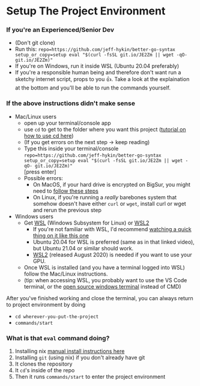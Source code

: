 # Setup The Project Environment

### If you're an Experienced/Senior Dev

- (Don't git clone)
- Run this: `repo=https://github.com/jeff-hykin/better-go-syntax setup_or_copy=setup eval "$(curl -fsSL git.io/JE2Zm || wget -qO- git.io/JE2Zm)"`
- If you're on Windows, run it inside WSL (Ubuntu 20.04 preferably)
- If you're a responsible human being and therefore don't want run a sketchy internet script, props to you 👍. Take a look at the explaination at the bottom and you'll be able to run the commands yourself.

### If the above instructions didn't make sense

- Mac/Linux users
    - open up your terminal/console app
    - use `cd` to get to the folder where you want this project ([tutorial on how to use cd here](https://github.com/jeff-hykin/fornix/blob/b6fd3313beda4f80b7051211cb790a4f34da590a/documentation/images/cd_tutorial.gif))
    - (If you get errors on the next step -> keep reading)
    - Type this inside your terminal/console <br>`repo=https://github.com/jeff-hykin/better-go-syntax setup_or_copy=setup eval "$(curl -fsSL git.io/JE2Zm || wget -qO- git.io/JE2Zm)"`<br>[press enter]
    - Possible errors:
        - On MacOS, if your hard drive is encrypted on BigSur, you might need to [follow these steps](https://stackoverflow.com/questions/67115985/error-installing-nix-on-macos-catalina-and-big-sur-on-filevault-encrypted-boot-v#comment120393385_67115986)
        - On Linux, if you're running a *really* barebones system that somehow doesn't have either `curl` or `wget`, install curl or wget and rerun the previous step
- Windows users
    - Get [WSL](https://youtu.be/av0UQy6g2FA?t=91) (Windows Subsystem for Linux) or [WSL2](https://www.omgubuntu.co.uk/how-to-install-wsl2-on-windows-10)<br>
        - If you're not familiar with WSL, I'd recommend [watching a quick thing on it like this one](https://youtu.be/av0UQy6g2FA?t=91)
        - Ubuntu 20.04 for WSL is preferred (same as in that linked video), but Ubuntu 21.04 or similar should work.
        - [WSL2](https://www.omgubuntu.co.uk/how-to-install-wsl2-on-windows-10) (released August 2020) is needed if you want to use your GPU.<br>
    - Once WSL is installed (and you have a terminal logged into WSL) follow the Mac/Linux instructions.
    - (tip: when accessing WSL, you probably want to use the VS Code terminal, or the [open source windows terminal](https://github.com/microsoft/terminal) instead of CMD)

After you've finished working and close the terminal, you can always return to project environment by doing
- `cd wherever-you-put-the-project`
- `commands/start`

<!-- 
Altertive instructions if GUI is needed (matplotlib, tkinter, qt, etc)

### For Windows

* Normally you just install [WSL](https://youtu.be/av0UQy6g2FA?t=91) and everything works, however the project uses a GUI and WSL doesn't like GUI's. <br>So there are a few options:
    1. You might just want to try manually installing everything (manual install details at the bottom)
    2. (Recommended) Install [virtualbox](https://www.virtualbox.org/wiki/Downloads) and setup Ubuntu 18.04 or Ubuntu 20.04
        - Here's [a 10 min tutorial](https://youtu.be/QbmRXJJKsvs?t=62) showing all the steps
        - Once its installed, boot up the Ubuntu machine, open the terminal/console app and follow the Linux instructions below
    3. Get WSL2 with Ubuntu, and use Xming
        - [Video for installing WSL2](https://www.youtube.com/watch?v=8PSXKU6fHp8)
        - If you're not familiar with WSL, I'd recommend [watching a quick thing on it like this one](https://youtu.be/av0UQy6g2FA?t=91)
        - [Guide for Using Xming with WSL2](https://memotut.com/en/ab0ecee4400f70f3bd09/)
        - (when accessing WSL, you probably want to use the VS Code terminal, or the [open source windows terminal](https://github.com/microsoft/terminal) instead of CMD)
        - [Xming link](https://sourceforge.net/projects/xming/?source=typ_redirect)
        - Once you have a WSL/Ubuntu terminal setup, follow the Linux instructions below
 
-->        

### What is that `eval` command doing?

1. Installing nix [manual install instructions here](https://nixos.org/guides/install-nix.html)
2. Installing `git` (using nix) if you don't already have git
3. It clones the repository
4. It `cd`'s inside of the repo
5. Then it runs `commands/start` to enter the project environment
